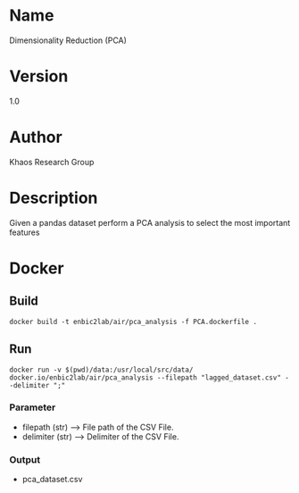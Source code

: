 # Name
Dimensionality Reduction (PCA)

# Version
1.0

# Author
Khaos Research Group

# Description
Given a pandas dataset perform a PCA analysis to select the most important features

# Docker
## Build
```shell
docker build -t enbic2lab/air/pca_analysis -f PCA.dockerfile .
```
## Run
```shell
docker run -v $(pwd)/data:/usr/local/src/data/ docker.io/enbic2lab/air/pca_analysis --filepath "lagged_dataset.csv" --delimiter ";" 
```

### Parameter
* filepath (str) --> File path of the CSV File.
* delimiter (str) --> Delimiter of the CSV File.

### Output
* pca_dataset.csv
